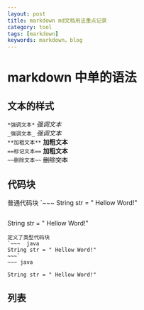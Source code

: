 ```yaml
---
layout: post
title: markdown md文档用法重点记录
category: tool
tags: [markdown]
keywords: markdown，blog
---
```

# markdown 中单的语法
## 文本的样式
`*强调文本*` *强调文本* <br>
`_强调文本_` _强调文本_ <br>
`**加粗文本**` __加粗文本__ <br>
`==标记文本==` __加粗文本__ <br>
`~~删除文本~~` ~~删除文本~~ <br>

## 代码块
普通代码块
`~~~
String str = " Hellow Word!"
~~~`
~~~
String str = " Hellow Word!"
~~~
定义了类型代码块
`~~~  java
String str = " Hellow Word!"
~~~`
~~~ java  

String str = " Hellow Word!"
~~~
## 列表


